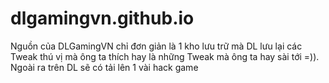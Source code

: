 # dlgamingvn.github.io
Nguồn của DLGamingVN chỉ đơn giản là 1 kho lưu trữ mà DL lưu lại các Tweak thú vị mà ông ta thích hay là những Tweak mà ông ta hay sài tới =)). Ngoài ra trên DL sẽ có tải lên 1 vài hack game
